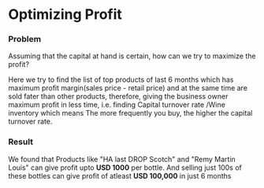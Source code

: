 # Optimizing Profit


### Problem
Assuming that the capital at hand is certain, how can we try to maximize the profit? 

Here we try to find the list of top products of last 6 months which has maximum profit margin(sales price - retail price) and at the same time are sold fater than other products, therefore, giving the business owner maximum profit in less time, i.e. finding Capital turnover rate /Wine inventory which means The more frequently you buy, the higher the capital turnover rate.


### Result
We found that Products like "HA last  DROP Scotch" and "Remy Martin  Louis" can give profit upto **USD 1000** per bottle. And selling just 100s of these bottles can give profit of atleast **USD 100,000** in just 6 months


